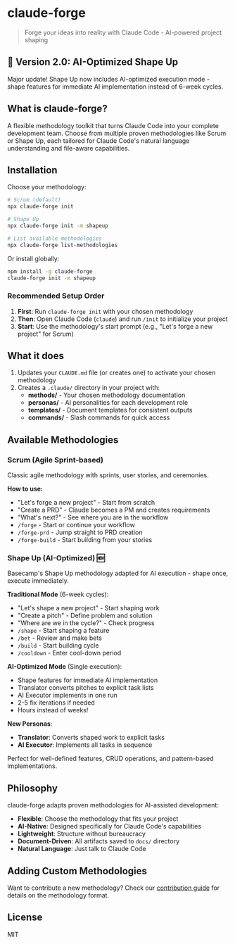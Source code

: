 # claude-forge

> Forge your ideas into reality with Claude Code - AI-powered project shaping

## 🚀 Version 2.0: AI-Optimized Shape Up

Major update! Shape Up now includes AI-optimized execution mode - shape features for immediate AI implementation instead of 6-week cycles.

## What is claude-forge?

A flexible methodology toolkit that turns Claude Code into your complete development team. Choose from multiple proven methodologies like Scrum or Shape Up, each tailored for Claude Code's natural language understanding and file-aware capabilities.

## Installation

Choose your methodology:

```bash
# Scrum (default)
npx claude-forge init

# Shape Up
npx claude-forge init -m shapeup

# List available methodologies
npx claude-forge list-methodologies
```

Or install globally:

```bash
npm install -g claude-forge
claude-forge init -m shapeup
```

### Recommended Setup Order

1. **First**: Run `claude-forge init` with your chosen methodology
2. **Then**: Open Claude Code (`claude`) and run `/init` to initialize your project
3. **Start**: Use the methodology's start prompt (e.g., "Let's forge a new project" for Scrum)

## What it does

1. Updates your `CLAUDE.md` file (or creates one) to activate your chosen methodology
2. Creates a `.claude/` directory in your project with:
   - **methods/** - Your chosen methodology documentation
   - **personas/** - AI personalities for each development role
   - **templates/** - Document templates for consistent outputs
   - **commands/** - Slash commands for quick access

## Available Methodologies

### Scrum (Agile Sprint-based)
Classic agile methodology with sprints, user stories, and ceremonies.

**How to use:**
- "Let's forge a new project" - Start from scratch
- "Create a PRD" - Claude becomes a PM and creates requirements
- "What's next?" - See where you are in the workflow
- `/forge` - Start or continue your workflow
- `/forge-prd` - Jump straight to PRD creation
- `/forge-build` - Start building from your stories

### Shape Up (AI-Optimized) 🆕
Basecamp's Shape Up methodology adapted for AI execution - shape once, execute immediately.

**Traditional Mode** (6-week cycles):
- "Let's shape a new project" - Start shaping work
- "Create a pitch" - Define problem and solution
- "Where are we in the cycle?" - Check progress
- `/shape` - Start shaping a feature
- `/bet` - Review and make bets
- `/build` - Start building cycle
- `/cooldown` - Enter cool-down period

**AI-Optimized Mode** (Single execution):
- Shape features for immediate AI implementation
- Translator converts pitches to explicit task lists
- AI Executor implements in one run
- 2-5 fix iterations if needed
- Hours instead of weeks!

**New Personas**:
- **Translator**: Converts shaped work to explicit tasks
- **AI Executor**: Implements all tasks in sequence

Perfect for well-defined features, CRUD operations, and pattern-based implementations.

## Philosophy

claude-forge adapts proven methodologies for AI-assisted development:

- **Flexible**: Choose the methodology that fits your project
- **AI-Native**: Designed specifically for Claude Code's capabilities
- **Lightweight**: Structure without bureaucracy
- **Document-Driven**: All artifacts saved to `docs/` directory
- **Natural Language**: Just talk to Claude Code

## Adding Custom Methodologies

Want to contribute a new methodology? Check our [contribution guide](https://github.com/peteknowsai/claude-forge/blob/main/CONTRIBUTING.md) for details on the methodology format.

## License

MIT